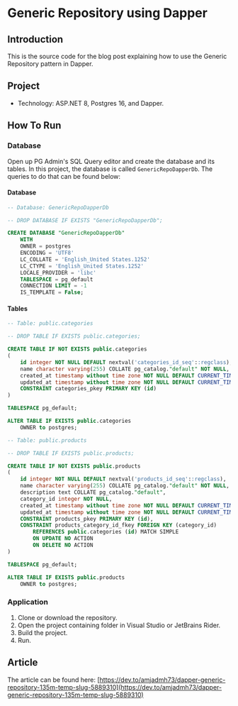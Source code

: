 # Generic Repository using Dapper
## Introduction
This is the source code for the blog post explaining how to use the Generic Repository pattern in Dapper.
## Project
- Technology: ASP.NET 8, Postgres 16, and Dapper.
## How To Run
### Database
Open up PG Admin's SQL Query editor and create the database and its tables. In this project, the database is called `GenericRepoDapperDb`. The queries to do that can be found below:
#### Database
```sql
-- Database: GenericRepoDapperDb

-- DROP DATABASE IF EXISTS "GenericRepoDapperDb";

CREATE DATABASE "GenericRepoDapperDb"
    WITH
    OWNER = postgres
    ENCODING = 'UTF8'
    LC_COLLATE = 'English_United States.1252'
    LC_CTYPE = 'English_United States.1252'
    LOCALE_PROVIDER = 'libc'
    TABLESPACE = pg_default
    CONNECTION LIMIT = -1
    IS_TEMPLATE = False;
```
#### Tables
```sql
-- Table: public.categories

-- DROP TABLE IF EXISTS public.categories;

CREATE TABLE IF NOT EXISTS public.categories
(
    id integer NOT NULL DEFAULT nextval('categories_id_seq'::regclass),
    name character varying(255) COLLATE pg_catalog."default" NOT NULL,
    created_at timestamp without time zone NOT NULL DEFAULT CURRENT_TIMESTAMP,
    updated_at timestamp without time zone NOT NULL DEFAULT CURRENT_TIMESTAMP,
    CONSTRAINT categories_pkey PRIMARY KEY (id)
)

TABLESPACE pg_default;

ALTER TABLE IF EXISTS public.categories
    OWNER to postgres;
```

```sql
-- Table: public.products

-- DROP TABLE IF EXISTS public.products;

CREATE TABLE IF NOT EXISTS public.products
(
    id integer NOT NULL DEFAULT nextval('products_id_seq'::regclass),
    name character varying(255) COLLATE pg_catalog."default" NOT NULL,
    description text COLLATE pg_catalog."default",
    category_id integer NOT NULL,
    created_at timestamp without time zone NOT NULL DEFAULT CURRENT_TIMESTAMP,
    updated_at timestamp without time zone NOT NULL DEFAULT CURRENT_TIMESTAMP,
    CONSTRAINT products_pkey PRIMARY KEY (id),
    CONSTRAINT products_category_id_fkey FOREIGN KEY (category_id)
        REFERENCES public.categories (id) MATCH SIMPLE
        ON UPDATE NO ACTION
        ON DELETE NO ACTION
)

TABLESPACE pg_default;

ALTER TABLE IF EXISTS public.products
    OWNER to postgres;
```

### Application
1. Clone or download the repository.
2. Open the project containing folder in Visual Studio or JetBrains Rider.
3. Build the project.
4. Run.
## Article
The article can be found here:
[https://dev.to/amjadmh73/dapper-generic-repository-135m-temp-slug-5889310](https://dev.to/amjadmh73/dapper-generic-repository-135m-temp-slug-5889310)
